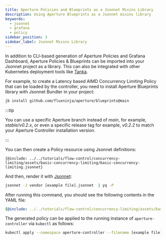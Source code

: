```yaml
---
title: Aperture Policies and Blueprints as a Jsonnet Mixins Library
description: Using Aperture Blueprints as a Jsonnet mixins library
keywords:
  - jsonnet
  - grafana
  - policy
sidebar_position: 3
sidebar_label: Jsonnet Mixins Library
---
```


In addition to CLI-based generation of Aperture Policies and Grafana Dashboard,
Aperture Policies & Blueprints can be imported into your Jsonnet project as a
library. This can also be integrated with other Kubernetes deployment tools like
[Tanka][tk].

For example, to create a Latency based AIMD Concurrency Limiting Policy that can
be loaded by the controller, you need to install Aperture Blueprints library
with Jsonnet Bundler in your project:

```sh
jb install github.com/fluxninja/aperture/blueprints@main
```

:::tip

You can use a specific Aperture branch instead of _main_, for example,
_stable/v0.2.x_, or even a specific release tag for example, _v0.2.2_ to match
your Aperture Controller installation version.

:::

You can then create a Policy resource using Jsonnet definitions:

```jsonnet
{@include: ../../tutorials/flow-control/concurrency-limiting/assets/basic-concurrency-limiting/basic-concurrency-limiting.jsonnet}
```

And then, render it with [Jsonnet][jsonnet]:

```sh
jsonnet -J vendor [example file].jsonnet  | yq -P
```

After running this command, you should see the following contents in the YAML
file:

```yaml
{@include: ../../tutorials/flow-control/concurrency-limiting/assets/basic-concurrency-limiting/basic-concurrency-limiting.yaml}
```

The generated policy can be applied to the running instance of
`aperture-controller` via `kubectl` as follows:

```sh
kubectl apply --namespace aperture-controller --filename [example file].yaml
```

[jsonnet]: https://jsonnet.org/
[tk]: https://tanka.dev/

